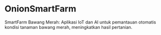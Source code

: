 # OnionSmartFarm
SmartFarm Bawang Merah: Aplikasi IoT dan AI untuk pemantauan otomatis kondisi tanaman bawang merah, meningkatkan hasil pertanian.
